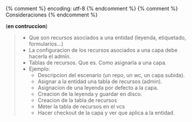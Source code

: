 {% comment %} encoding: utf-8 {% endcomment %}
{% comment %} Consideraciones {% endcomment %} 

(**en contruccion**)
> * Que son recursos asociados a una entidad (leyenda, etiquetado, formularios...)
> * La configuracion de los recursos asociados a una capa debe hacerla el admin.
> * Tablas de recursos. Que es. Como asignarla a una capa.
> * Ejemplo:
>   * Descripcion del escenario (un repo, un wc, un capa subida).
>   * Asignar a la entidad una tabla de recursos (admin).
>   * Asignacion de una leyenda por defecto a la capa.
>   * Creacion de la leyenda y guardar en disco.
>   * Creacion de la tabla de recursos
>   * Meter la tabla de recursos en el vcs
>   * Hacer checkout de la capa y ver que aplica a la entidad.

